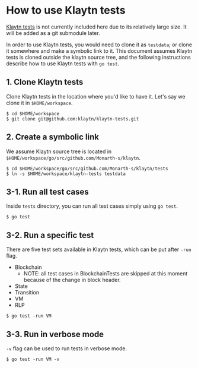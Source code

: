 # How to use Klaytn tests

[Klaytn tests](https://github.com/Monarth-s/klaytn-tests) is not currently included
here due to its relatively large size.  It will be added as a git submodule
later.

In order to use Klaytn tests, you would need to clone it as `testdata`; or
clone it somewhere and make a symbolic link to it.  This document assumes
Klaytn tests is cloned outside the klaytn source tree, and the following
instructions describe how to use Klaytn tests with `go test`.


## 1. Clone Klaytn tests

Clone Klaytn tests in the location where you'd like to have it.  Let's say we
clone it in `$HOME/workspace`.

```
$ cd $HOME/workspace
$ git clone git@github.com:klaytn/klaytn-tests.git
```


## 2. Create a symbolic link

We assume Klaytn source tree is located in
`$HOME/workspace/go/src/github.com/Monarth-s/klaytn`.

```
$ cd $HOME/workspace/go/src/github.com/Monarth-s/klaytn/tests
$ ln -s $HOME/workspace/klaytn-tests testdata
```


## 3-1. Run all test cases

Inside `tests` directory, you can run all test cases simply using `go test`.

```
$ go test
```


## 3-2. Run a specific test

There are five test sets available in Klaytn tests, which can be put after
`-run` flag.
- Blockchain
   - NOTE: all test cases in BlockchainTests are skipped at this moment because
     of the change in block header.
- State
- Transition
- VM
- RLP

```
$ go test -run VM
```


## 3-3. Run in verbose mode

`-v` flag can be used to run tests in verbose mode.

```
$ go test -run VM -v
```
